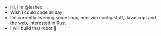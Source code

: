 - Hi, I’m @leshec
- Wish I could code all day
- I’m currently learning some linux, neo-vim config stuff, Javascript and the web, interested in Rust
- I will build that robot :robot:

<!---
leshec/leshec is a ✨ special ✨ repository because its `README.md` (this file) appears on your GitHub profile.
You can click the Preview link to take a look at your changes.
--->
